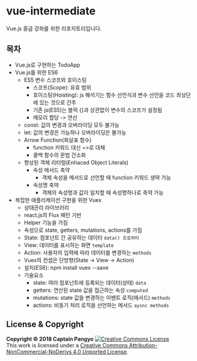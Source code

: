 # vue-intermediate
Vue.js 중급 강좌를 위한 리포지토리입니다.

## 목차
- Vue.js로 구현하는 TodoApp
- Vue.js를 위한 ES6
    - ES5 변수 스코프와 호이스팅
        - 스코프(Scope): 유효 범위
        - 호이스팅(Hoisting): js 해석기는 함수 선언식과 변수 선언을 코드 최상단에 있는 것으로 간주
        - 기존 js(ES5)는 블럭 {}과 상관없이 변수의 스코프가 설정됨
        - 메모리 할당 -> 연산
    - const: 값의 변경과 오버라이딩 모두 불가능
    - let: 값의 변경은 가능하나 오버라이딩은 불가능
    - Arrow Function(화살표 함수)
        - function 키워드 대신 =>로 대체
        - 콜백 함수의 문법 간소화
    - 향상된 객체 리터럴(Enhaced Object Literals)
        - 속성 메서드 축약
            - 객체 속성을 메서드로 선언할 때 function 키워드 생략 가능
        - 속성명 축약
            - 객체의 속성명과 값이 일치할 때 속성명하나로 축약 가능
- 복잡한 애플리케이션 구현을 위한 Vuex
    - 상태관리 라이브러리
    - react.js의 Flux 패턴 기반
    - Helper 기능을 가짐
    - 속성으로 state, getters, mutations, actions를 가짐
    - State: 컴포넌트 간 공유하는 데이터 ```data() 프로퍼티```
    - View: 데이터를 표시하는 화면 ```template```
    - Action: 사용자의 입력에 따라 데이터를 변경하는 ```methods```
    - Vuex의 컨셉은 단방향(State -> View -> Action)
    - 설치(ES6): npm install vuex --save 
    - 기술요소
        - state: 여러 컴포넌트에 등록되는 데이터(상태) ```data```
        - getters: 연산된 state 값을 접근하는 속성 ```computed```
        - mutations: state 값을 변경하는 이벤트 로직(메서드) ```methods```
        - actions: 비동기 처리 로직을 선언하는 메서드 ```aysnc methods```

## License & Copyright
**Copyright © 2018 Captain Pangyo**
<a rel="license" href="http://creativecommons.org/licenses/by-nc-nd/4.0/"><img alt="Creative Commons License" style="border-width:0" src="https://i.creativecommons.org/l/by-nc-nd/4.0/88x31.png" /></a><br />This work is licensed under a <a rel="license" href="http://creativecommons.org/licenses/by-nc-nd/4.0/">Creative Commons Attribution-NonCommercial-NoDerivs 4.0 Unported License</a>.
